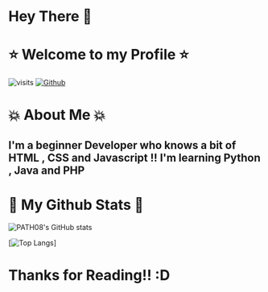 # Hey There :wave:

# :star: Welcome to my Profile :star:
![visits](https://visitor-badge.glitch.me/badge?page_id=$PATH08.$PATH08)
[![Github](https://img.shields.io/github/followers/PATH08?label=Followers&style=social)](https://github.com/PATH08)
# :boom: About Me :boom:
## I'm a beginner Developer who knows a bit of HTML , CSS and Javascript !! I'm learning  Python , Java and PHP 


# :fish_cake: My Github Stats :fish_cake:
![PATH08's GitHub stats](https://github-readme-stats.vercel.app/api?username=PATH08&theme=omni&show_icons=true)

[![Top Langs](https://github-readme-stats.vercel.app/api/top-langs/?username=PATH08&layout=compact&theme=omni)]

# Thanks for Reading!! :D
